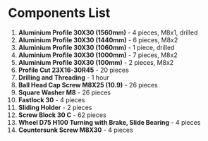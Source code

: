 # Components List

1. **Aluminium Profile 30X30 (1560mm)** - 4 pieces, M8x1, drilled
2. **Aluminium Profile 30X30 (1440mm)** - 6 pieces, M8x2
3. **Aluminium Profile 30X30 (1060mm)** - 1 piece, drilled
4. **Aluminium Profile 30X30 (1000mm)** - 7 pieces, M8x2
5. **Aluminium Profile 30X30 (100mm)** - 2 pieces, M8x2
6. **Profile Cut 23X16-30R45** - 20 pieces
7. **Drilling and Threading** - 1 hour
8. **Ball Head Cap Screw M8X25 (10.9)** - 26 pieces
9. **Square Washer M8** - 26 pieces
10. **Fastlock 30** - 4 pieces
11. **Sliding Holder** - 2 pieces
12. **Screw Block 30 C** - 62 pieces
13. **Wheel D75 H100 Turning with Brake, Slide Bearing** - 4 pieces
14. **Countersunk Screw M8X30** - 4 pieces
